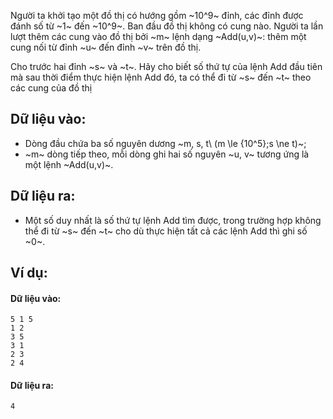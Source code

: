 Người ta khởi tạo một đồ thị có hướng gồm ~10^9~ đỉnh, các đỉnh được đánh số từ ~1~ đến ~10^9~. Ban đầu đồ thị không có cung nào. Người ta lần lượt thêm các cung vào đồ thị bởi ~m~ lệnh dạng ~Add(u,v)~: thêm một cung nối từ đỉnh ~u~ đến đỉnh ~v~ trên đồ thị.

Cho trước hai đỉnh ~s~ và ~t~. Hãy cho biết số thứ tự của lệnh Add đầu tiên mà sau thời điểm thực hiện lệnh Add đó, ta có thể đi từ ~s~ đến ~t~ theo các cung của đồ thị

## Dữ liệu vào:
- Dòng đầu chứa ba số nguyên dương ~m, s, t\ (m \le {10^5};s \ne t)~;
- ~m~ dòng tiếp theo, mỗi dòng ghi hai số nguyên ~u, v~ tương ứng là một lệnh ~Add(u,v)~.

## Dữ liệu ra:
- Một số duy nhất là số thứ tự lệnh Add tìm được, trong trường hợp không thể đi từ ~s~ đến ~t~ cho dù thực hiện tất cả các lệnh Add thì ghi số ~0~.

## Ví dụ:
#### Dữ liệu vào:
```
5 1 5
1 2
3 5
3 1
2 3
2 4
```

#### Dữ liệu ra:
```
4
```